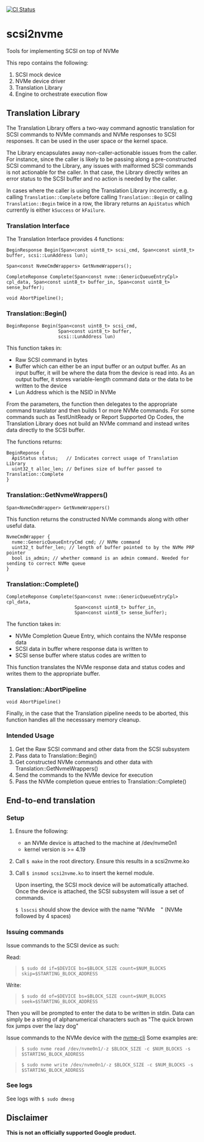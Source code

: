 [![CI Status](https://github.com/googleinterns/scsi2nvme/workflows/CI/badge.svg?branch=master)](https://github.com/googleinterns/scsi2nvme/actions?query=branch%3Amaster)

# scsi2nvme

Tools for implementing SCSI on top of NVMe

This repo contains the following:
1) SCSI mock device
1) NVMe device driver
1) Translation Library
1) Engine to orchestrate execution flow

## Translation Library ##

The Translation Library offers a two-way command agnostic translation for SCSI commands to NVMe commands and NVMe responses to SCSI responses. It can be used in the user space or the kernel space.

The Library encapsulates away non-caller-actionable issues from the caller. For instance, since the caller is likely to be passing along a pre-constructed SCSI command to the Library, any issues with malformed SCSI commands is not actionable for the caller. In that case, the Library directly writes an error status to the SCSI buffer and no action is needed by the caller. 

In cases where the caller is using the Translation Library incorrectly, e.g. calling `Translation::Complete` before calling `Translation::Begin` or calling `Translation::Begin` twice in a row, the library returns an `ApiStatus` which currently is either `kSuccess` or `kFailure`. 

### Translation Interface ###
The Translation Interface provides 4 functions:

```
BeginResponse Begin(Span<const uint8_t> scsi_cmd, Span<const uint8_t> buffer, scsi::LunAddress lun);

Span<const NvmeCmdWrappers> GetNvmeWrappers();

CompleteReponse Complete(Span<const nvme::GenericQueueEntryCpl> cpl_data, Span<const uint8_t> buffer_in, Span<const uint8_t> sense_buffer);

void AbortPipeline(); 
```
### Translation::Begin() ###
```
BeginReponse Begin(Span<const uint8_t> scsi_cmd, 
                   Span<const uint8_t> buffer, 
                   scsi::LunAddress lun)
```

This function takes in:
- Raw SCSI command in bytes
- Buffer which can either be an input buffer or an output buffer. As an input buffer, it will be where the data from the device is read into. As an output buffer, it stores variable-length command data or the data to be written to the device
- Lun Address which is the NSID in NVMe

From the parameters, the function then delegates to the appropriate command translator and then builds 1 or more NVMe commands. For some commands such as TestUnitReady or Report Supported Op Codes, the Translation Library does not build an NVMe command and instead writes data directly to the SCSI buffer.

The functions returns:
```
BeginReponse {
  ApiStatus status;   // Indicates correct usage of Translation Library 
  uint32_t alloc_len; // Defines size of buffer passed to Translation::Complete
}
```
### Translation::GetNvmeWrappers() ###
```
Span<NvmeCmdWrapper> GetNvmeWrappers()
```
This function returns the constructed NVMe commands along with other useful data.

```
NvmeCmdWrapper {
  nvme::GenericQueueEntryCmd cmd; // NVMe command
  uint32_t buffer_len; // length of buffer pointed to by the NVMe PRP pointer
  bool is_admin; // whether command is an admin command. Needed for sending to correct NVMe queue
}
```

### Translation::Complete() ###
```
CompleteReponse Complete(Span<const nvme::GenericQueueEntryCpl> cpl_data, 
                         Span<const uint8_t> buffer_in,
                         Span<const uint8_t> sense_buffer);
```
The function takes in:
- NVMe Completion Queue Entry, which contains the NVMe response data
- SCSI data in buffer where response data is written to
- SCSI sense buffer where status codes are written to

This function translates the NVMe response data and status codes and writes them to the appropriate buffer.

### Translation::AbortPipeline ###
```
void AbortPipeline()
```
Finally, in the case that the Translation pipeline needs to be aborted, this function handles all the necesssary memory cleanup.

### Intended Usage ###
1. Get the Raw SCSI command and other data from the SCSI subsystem
1. Pass data to Translation::Begin()
1. Get constructed NVMe commands and other data with Translation::GetNvmeWrappers()
1. Send the commands to the NVMe device for execution
1. Pass the NVMe completion queue entries to Translation::Complete()

## End-to-end translation ##

### Setup ###
1) Ensure the following:
    - an NVMe device is attached to the machine at /dev/nvme0n1
    - kernel version is >= 4.19
1) Call `$ make` in the root directory. Ensure this results in a scsi2nvme.ko
1) Call `$ insmod scsi2nvme.ko` to insert the kernel module.

    Upon inserting, the SCSI mock device will be automatically attached. Once the device is attached, the SCSI subsystem will issue a set of commands. 

    `$ lsscsi` should show the device with the name "NVMe &nbsp; &nbsp;" (NVMe followed by 4 spaces)

### Issuing commands ###
Issue commands to the SCSI device as such:

Read: 
>`$ sudo dd if=$DEVICE bs=$BLOCK_SIZE count=$NUM_BLOCKS skip=$STARTING_BLOCK_ADDRESS`

Write:
>`$ sudo dd of=$DEVICE bs=$BLOCK_SIZE count=$NUM_BLOCKS seek=$STARTING_BLOCK_ADDRESS`

Then you will be prompted to enter the data to be written in stdin. Data can simply be a string of alphanumerical characters such as "The quick brown fox jumps over the lazy dog"


Issue commands to the NVMe device with the [nvme-cli](https://nvmexpress.org/open-source-nvme-management-utility-nvme-command-line-interface-nvme-cli)
Some examples are:
> `$ sudo nvme read /dev/nvme0n1/-z $BLOCK_SIZE -c $NUM_BLOCKS -s $STARTING_BLOCK_ADDRESS`

> `$ sudo nvme write /dev/nvme0n1/-z $BLOCK_SIZE -c $NUM_BLOCKS -s $STARTING_BLOCK_ADDRESS`


### See logs ###
 See logs with `$ sudo dmesg`

## Disclaimer

**This is not an officially supported Google product.**
